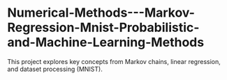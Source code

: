 # Numerical-Methods---Markov-Regression-Mnist-Probabilistic-and-Machine-Learning-Methods
This project explores key concepts from Markov chains, linear regression, and dataset processing (MNIST).
